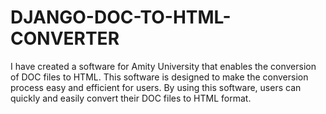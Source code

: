 # DJANGO-DOC-TO-HTML-CONVERTER
I have created a software for Amity University that enables the conversion of DOC files to HTML. This software is designed to make the conversion process easy and efficient for users. By using this software, users can quickly and easily convert their DOC files to HTML format. 
